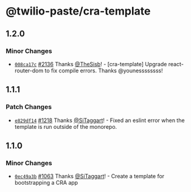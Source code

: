 # @twilio-paste/cra-template

## 1.2.0

### Minor Changes

- [`008ca17c`](https://github.com/twilio-labs/paste/commit/008ca17ca6e04fd46879cb34b646fc385a05b5f5) [#2136](https://github.com/twilio-labs/paste/pull/2136) Thanks [@TheSisb](https://github.com/TheSisb)! - [cra-template] Upgrade react-router-dom to fix compile errors. Thanks @younessssssss!

## 1.1.1

### Patch Changes

- [`e829df14`](https://github.com/twilio-labs/paste/commit/e829df14b458f6cfad3acecff498beaa99852d4c) [#1218](https://github.com/twilio-labs/paste/pull/1218) Thanks [@SiTaggart](https://github.com/SiTaggart)! - Fixed an eslint error when the template is run outside of the monorepo.

## 1.1.0

### Minor Changes

- [`0ec49a3b`](https://github.com/twilio-labs/paste/commit/0ec49a3bec59e6d98ade292316e2776d024451ee) [#1063](https://github.com/twilio-labs/paste/pull/1063) Thanks [@SiTaggart](https://github.com/SiTaggart)! - Create a template for bootstrapping a CRA app
